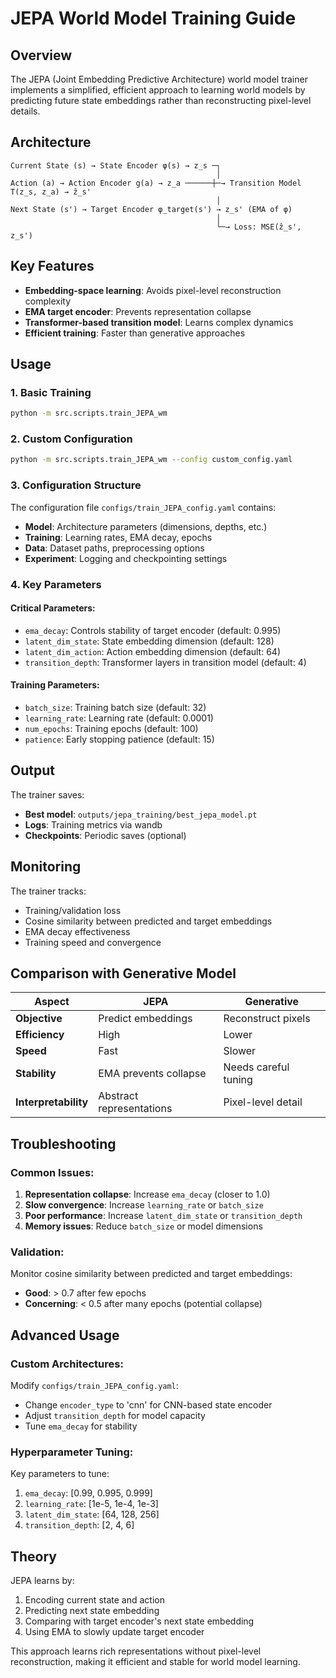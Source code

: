 # JEPA World Model Training Guide

## Overview

The JEPA (Joint Embedding Predictive Architecture) world model trainer implements a simplified, efficient approach to learning world models by predicting future state embeddings rather than reconstructing pixel-level details.

## Architecture

```
Current State (s) → State Encoder φ(s) → z_s ─┐
                                              │
Action (a) → Action Encoder g(a) → z_a ──────┼─→ Transition Model T(z_s, z_a) → ẑ_s'
                                              │
Next State (s') → Target Encoder φ_target(s') → z_s' (EMA of φ)
                                              │
                                              └─→ Loss: MSE(ẑ_s', z_s')
```

## Key Features

- **Embedding-space learning**: Avoids pixel-level reconstruction complexity
- **EMA target encoder**: Prevents representation collapse  
- **Transformer-based transition model**: Learns complex dynamics
- **Efficient training**: Faster than generative approaches

## Usage

### 1. Basic Training

```bash
python -m src.scripts.train_JEPA_wm
```

### 2. Custom Configuration

```bash
python -m src.scripts.train_JEPA_wm --config custom_config.yaml
```

### 3. Configuration Structure

The configuration file `configs/train_JEPA_config.yaml` contains:

- **Model**: Architecture parameters (dimensions, depths, etc.)
- **Training**: Learning rates, EMA decay, epochs
- **Data**: Dataset paths, preprocessing options
- **Experiment**: Logging and checkpointing settings

### 4. Key Parameters

#### Critical Parameters:
- `ema_decay`: Controls stability of target encoder (default: 0.995)
- `latent_dim_state`: State embedding dimension (default: 128)
- `latent_dim_action`: Action embedding dimension (default: 64)
- `transition_depth`: Transformer layers in transition model (default: 4)

#### Training Parameters:
- `batch_size`: Training batch size (default: 32)
- `learning_rate`: Learning rate (default: 0.0001)
- `num_epochs`: Training epochs (default: 100)
- `patience`: Early stopping patience (default: 15)

## Output

The trainer saves:
- **Best model**: `outputs/jepa_training/best_jepa_model.pt`
- **Logs**: Training metrics via wandb
- **Checkpoints**: Periodic saves (optional)

## Monitoring

The trainer tracks:
- Training/validation loss
- Cosine similarity between predicted and target embeddings
- EMA decay effectiveness
- Training speed and convergence

## Comparison with Generative Model

| Aspect | JEPA | Generative |
|--------|------|------------|
| **Objective** | Predict embeddings | Reconstruct pixels |
| **Efficiency** | High | Lower |
| **Speed** | Fast | Slower |
| **Stability** | EMA prevents collapse | Needs careful tuning |
| **Interpretability** | Abstract representations | Pixel-level detail |

## Troubleshooting

### Common Issues:

1. **Representation collapse**: Increase `ema_decay` (closer to 1.0)
2. **Slow convergence**: Increase `learning_rate` or `batch_size`
3. **Poor performance**: Increase `latent_dim_state` or `transition_depth`
4. **Memory issues**: Reduce `batch_size` or model dimensions

### Validation:

Monitor cosine similarity between predicted and target embeddings:
- **Good**: > 0.7 after few epochs
- **Concerning**: < 0.5 after many epochs (potential collapse)

## Advanced Usage

### Custom Architectures:

Modify `configs/train_JEPA_config.yaml`:
- Change `encoder_type` to 'cnn' for CNN-based state encoder
- Adjust `transition_depth` for model capacity
- Tune `ema_decay` for stability

### Hyperparameter Tuning:

Key parameters to tune:
1. `ema_decay`: [0.99, 0.995, 0.999]
2. `learning_rate`: [1e-5, 1e-4, 1e-3]
3. `latent_dim_state`: [64, 128, 256]
4. `transition_depth`: [2, 4, 6]

## Theory

JEPA learns by:
1. Encoding current state and action
2. Predicting next state embedding
3. Comparing with target encoder's next state embedding
4. Using EMA to slowly update target encoder

This approach learns rich representations without pixel-level reconstruction, making it efficient and stable for world model learning. 